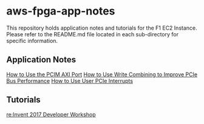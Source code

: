# aws-fpga-app-notes
This repository holds application notes and tutorials for the F1 EC2 Instance. Please refer to the README.md file located in each sub-directory for specific information.

## Application Notes

[How to Use the PCIM AXI Port](/Using-PCIM-Port)
[How to Use Write Combining to Improve PCIe Bus Performance](/Using-PCIe-Write-Combining)
[How to Use User PCIe Interrupts](/Using-PCIe-Interrupts)

## Tutorials

[re:Invent 2017 Developer Workshop](/reInvent17_Developer_Workshop)
